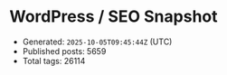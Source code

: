 # WordPress / SEO Snapshot

- Generated: `2025-10-05T09:45:44Z` (UTC)
- Published posts: 5659
- Total tags: 26114
